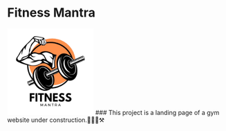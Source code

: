 # Fitness Mantra  
<img  src="./src/assets/logo-fm.png" width=200>
### This project is a landing page of a gym website under construction.👷🏻‍♀️⚒️

